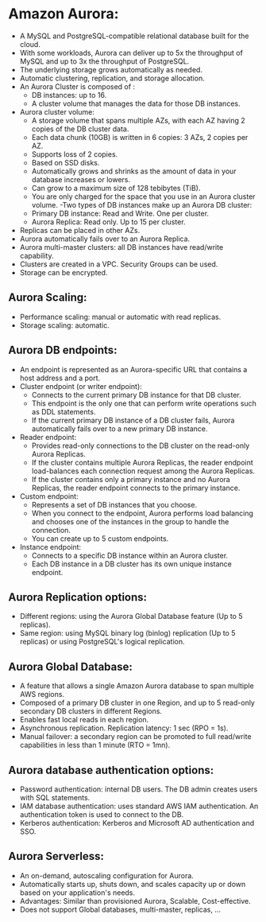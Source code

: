 # Amazon Aurora:
- A MySQL and PostgreSQL-compatible relational database built for the cloud.
- With some workloads, Aurora can deliver up to 5x the throughput of MySQL and up to 3x the throughput of PostgreSQL.
- The underlying storage grows automatically as needed. 
- Automatic clustering, replication, and storage allocation.
- An Aurora Cluster is composed of :
	- DB instances: up to 16.
	- A cluster volume that manages the data for those DB instances.
- Aurora cluster volume:
	- A storage volume that spans multiple AZs, with each AZ having 2 copies of the DB cluster data.
	- Each data chunk (10GB) is written in 6 copies: 3 AZs, 2 copies per AZ.
	- Supports loss of 2 copies.
	- Based on SSD disks.
	- Automatically grows and shrinks as the amount of data in your database increases or lowers.
	- Can grow to a maximum size of 128 tebibytes (TiB).
	- You are only charged for the space that you use in an Aurora cluster volume.
-Two types of DB instances make up an Aurora DB cluster: 
	- Primary DB instance: Read and Write. One per cluster. 
	- Aurora Replica: Read only. Up to 15 per cluster.
- Replicas can be placed in other AZs.
- Aurora automatically fails over to an Aurora Replica.
- Aurora multi-master clusters: all DB instances have read/write capability.
- Clusters are created in a VPC. Security Groups can be used.
- Storage can be encrypted.

## Aurora Scaling:
- Performance scaling: manual or automatic with read replicas.
- Storage scaling: automatic.

## Aurora DB endpoints:
- An endpoint is represented as an Aurora-specific URL that contains a host address and a port. 
- Cluster endpoint (or writer endpoint):
	- Connects to the current primary DB instance for that DB cluster. 
	- This endpoint is the only one that can perform write operations such as DDL statements. 
	- If the current primary DB instance of a DB cluster fails, Aurora automatically fails over to a new primary DB instance. 
- Reader endpoint:
	- Provides read-only connections to the DB cluster on the read-only Aurora Replicas.
	- If the cluster contains multiple Aurora Replicas, the reader endpoint load-balances each connection request among the Aurora Replicas.
	- If the cluster contains only a primary instance and no Aurora Replicas, the reader endpoint connects to the primary instance. 
- Custom endpoint:
	- Represents a set of DB instances that you choose. 
	- When you connect to the endpoint, Aurora performs load balancing and chooses one of the instances in the group to handle the connection. 
	- You can create up to 5 custom endpoints.
- Instance endpoint:
	- Connects to a specific DB instance within an Aurora cluster.
	- Each DB instance in a DB cluster has its own unique instance endpoint.

## Aurora Replication options:
- Different regions: using the Aurora Global Database feature (Up to 5 replicas).
- Same region: using MySQL binary log (binlog) replication (Up to 5 replicas) or using PostgreSQL's logical replication.

## Aurora Global Database:
- A feature that allows a single Amazon Aurora database to span multiple AWS regions.
- Composed of a primary DB cluster in one Region, and up to 5 read-only secondary DB clusters in different Regions.
- Enables fast local reads in each region.
- Asynchronous replication. Replication latency: 1 sec (RPO = 1s).
- Manual failover: a secondary region can be promoted to full read/write capabilities in less than 1 minute (RTO = 1mn).

## Aurora database authentication options:
- Password authentication: internal DB users. The DB admin creates users with SQL statements.
- IAM database authentication: uses standard AWS IAM authentication. An authentication token is used to connect to the DB. 
- Kerberos authentication: Kerberos and Microsoft AD authentication and SSO.

## Aurora Serverless:
- An on-demand, autoscaling configuration for Aurora.
- Automatically starts up, shuts down, and scales capacity up or down based on your application's needs.
- Advantages: Similar than provisioned Aurora, Scalable, Cost-effective.
- Does not support Global databases, multi-master, replicas, …